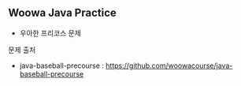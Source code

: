 ## Woowa Java Practice

- 우아한 프리코스 문제

문제 출처

- java-baseball-precourse :  https://github.com/woowacourse/java-baseball-precourse

